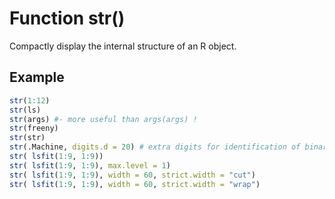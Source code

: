 # Function str()

Compactly display the internal structure of an R object.  

## Example

```R
str(1:12)
str(ls)
str(args) #- more useful than args(args) !
str(freeny)
str(str)
str(.Machine, digits.d = 20) # extra digits for identification of binary numbers
str( lsfit(1:9, 1:9))
str( lsfit(1:9, 1:9), max.level = 1)
str( lsfit(1:9, 1:9), width = 60, strict.width = "cut")
str( lsfit(1:9, 1:9), width = 60, strict.width = "wrap")
```

